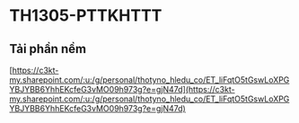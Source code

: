 # TH1305-PTTKHTTT

## Tải phần nềm
[https://c3kt-my.sharepoint.com/:u:/g/personal/thotyno_hledu_co/ET_liFqtO5tGswLoXPGYBJYBB6YhhEKcfeG3vMO09h973g?e=gjN47d](https://c3kt-my.sharepoint.com/:u:/g/personal/thotyno_hledu_co/ET_liFqtO5tGswLoXPGYBJYBB6YhhEKcfeG3vMO09h973g?e=gjN47d)
